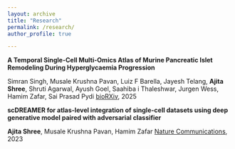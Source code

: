 ```yaml
---
layout: archive
title: "Research"
permalink: /research/
author_profile: true

---
```


**A Temporal Single-Cell Multi-Omics Atlas of Murine Pancreatic Islet Remodeling During Hyperglycaemia Progression**

Simran Singh, Musale Krushna Pavan, Luiz F Barella, Jayesh Telang, **Ajita Shree**, Shruti Agarwal, Ayush Goel, Saahiba i Thaleshwar, Jurgen Wess, Hamim Zafar, Sai Prasad Pydi
[bioRXiv](https://www.biorxiv.org/content/10.1101/2025.05.29.656754v1), 2025

**scDREAMER for atlas-level integration of single-cell datasets using deep generative model paired with adversarial classifier**

**Ajita Shree**, Musale Krushna Pavan, Hamim Zafar
[Nature Communications](https://www.nature.com/articles/s41467-023-43590-8), 2023

